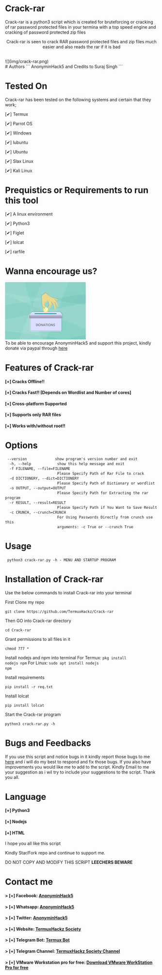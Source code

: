 # Crack-rar
Crack-rar is a python3 script which is created for bruteforcing or cracking of rar password protected files in your termina with a top speed engine and cracking of password protected zip files

<p align="center">Crack-rar is seen to crack RAR password protected files and zip files much easier and also reads the rar if it is bad</p>
<br>
![](img/crack-rar.png)

<br>
# Authors
```
AnonyminHack5 and Credits to Suraj Singh
```

# Tested On
Crack-rar has been tested on the following systems and certain that they work;

[✔] Termux

[✔] Parrot OS

[✔] Windows

[✔] lubuntu

[✔] Ubuntu

[✔] Slax Linux

[✔] Kali Linux

# Prequistics or Requirements to run this tool

[✔] A linux environment

[✔] Python3

[✔] Figlet

[✔] lolcat

[✔] rarfile


# Wanna encourage us? 
![](img/donations.jpeg)
<br>
To be able to encourage AnonyminHack5 and support this project, kindly donate via paypal through <a href="https://paypal.me/kwasconcept" target="_blank">here</a>

# Features of Crack-rar
#### [+] Cracks Offline!!
#### [+] Cracks Fast!! [Depends on Wordlist and Number of cores]
#### [+] Cross-platform Supported
#### [+] Supports only RAR files
#### [+] Works with/without root!!

# Options
```
 --version             show program's version number and exit                                                        
  -h, --help            show this help message and exit                                                               
  -f FILENAME, --file=FILENAME                                                                                        
                        Please Specify Path of Rar File to crack                                                      
  -d DICTIONERY, --dict=DICTIONERY                                                                                    
                        Please Specify Path of Dictionary or wordlist                                                 
  -o OUTPUT, --output=OUTPUT                                                                                          
                        Please Specify Path for Extracting the rar program                                            
  -r RESULT, --result=RESULT                                                                                          
                        Please Specify Path if You Want to Save Result                                                
  -c CRUNCH, --crunch=CRUNCH                                                                                          
                        For Using Passwords Directly from crunch use this
                        arguments: -c True or --crunch True
```

# Usage
<code> python3 crack-rar.py -h - MENU AND STARTUP PROGRAM </code>

# Installation of Crack-rar
Use the below commands to install Crack-rar into your terminal

First Clone my repo
```
git clone https://github.com/TermuxHackz/Crack-rar
```
Then GO into Crack-rar directory
```
cd Crack-rar
```
Grant permissions to all files in it
```
chmod 777 *
```
Install nodejs and npm into terminal
For Termux: <code>pkg install nodejs npm</code>
For Linux: <code>sudo apt install nodejs npm</code>

Install requirements
```
pip install -r req.txt
```

Install lolcat
```
pip install lolcat
```

Start the Crack-rar program
```
python3 crack-rar.py -h
```

# Bugs and Feedbacks
If you use this script and notice bugs in it kindly report those bugs to me <a href="mailto:AnonyminHack5@protonmail.com" target="_blank">here</a> and i will do my best to respond and fix those bugs. If you also have improvements you would like me to add to the script. Kindly Email to me your suggestion as i wil try to include your suggestions to the script. Thank you all.


# Language

#### [+] Python3
#### [+] Nodejs
#### [+] HTML


I hope you all like this script

Kindly Star/Fork repo and continue to support me.

DO NOT COPY AND MODIFY THIS SCRIPT <b>LEECHERS BEWARE</b>

# Contact me
  #### > [+] Facebook: <a href="https://facebook.com/AnonyminHack5" target="_blank">AnonyminHack5</a>
  #### > [+] Whatsapp: <a href="https://wa.me/+2349033677589?text=Hi+AnonyminHack5+my+name+is+ ">AnonyminHack5</a>
  #### > [+] Twitter: <a href="https://twitter.com/AnonyminHack5" target="_blank">AnonyminHack5</a>
  #### > [+] Website: <a href="https://termuxhackz.github.io" target="_blank">TermuxHackz Society</a>
  #### > [+] Telegram Bot: <a href="https://t.me/Termux1_bot" target="_blank">Termux Bot</a>
  #### > [+] Telegram Channel: <a href="https://t.me/termuxhackz1" target="_blank">TermuxHackz Society Channel</a>
  #### > [+] VMware Workstation pro for free: <a href="http://vmwaredownload.6te.net" target="_blank">Download VMware WorkStation Pro for free</a>
  
  




